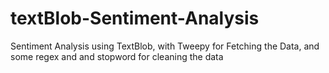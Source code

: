 # textBlob-Sentiment-Analysis
Sentiment Analysis using TextBlob, with Tweepy for Fetching the Data, and some regex and and stopword for  cleaning the data
